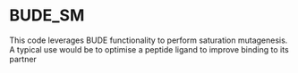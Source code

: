 # BUDE_SM
This code leverages BUDE functionality to perform saturation mutagenesis. A typical use would be to optimise a peptide ligand to improve binding to its partner
